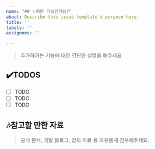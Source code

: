 ```yaml
---
name: "## ✨어떤 기능인가요?"
about: Describe this issue template's purpose here.
title: ''
labels: ''
assignees: ''

---
```


>추가하려는 기능에 대한 간단한 설명을 해주세요

## ✔️TODOS
- [ ] TODO
- [ ] TODO
- [ ] TODO

## 🎶참고할 만한 자료
>공식 문서, 개발 블로그, 강의 자료 등 자유롭게 첨부해주세요.
